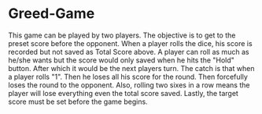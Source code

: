 # Greed-Game
This game can be played by two players.
The objective is to get to the preset score before the opponent.
When a player rolls the dice, his score is recorded but not saved as Total Score above.
A player can roll as much as he/she wants but the score would only saved when he hits the "Hold" button. After which it would be the next players turn.
The catch is that when a player rolls "1". Then he loses all his score for the round. Then forcefully loses the round to the opponent.
Also, rolling two sixes in a row means the player will lose everything even the total score saved.
Lastly, the target score must be set before the game begins.
